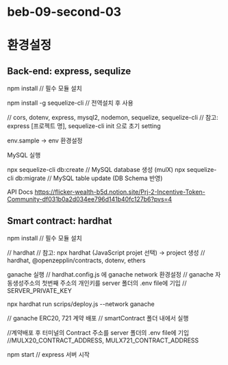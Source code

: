 # beb-09-second-03

# 환경설정

## Back-end: express, sequlize

npm install // 필수 모듈 설치

npm install -g sequelize-cli // 전역설치 후 사용

// cors, dotenv, express, mysql2, nodemon, sequelize, sequelize-cli
// 참고: express [프로젝트 명], sequelize-cli init 으로 초기 setting

env.sample -> env 환경설정

MySQL 실행

npx sequelize-cli db:create // MySQL database 생성 (mulX)
npx sequelize-cli db:migrate // MySQL table update (DB Schema 반영)

API Docs
https://flicker-wealth-b5d.notion.site/Prj-2-Incentive-Token-Community-df031b0a2d034ee796d141b40fc127b6?pvs=4

## Smart contract: hardhat

npm install // 필수 모듈 설치

// hardhat
// 참고: npx hardhat (JavaScript projet 선택) -> project 생성
// hardhat, @openzepplin/contracts, dotenv, ethers

ganache 실행
// hardhat.config.js 에 ganache network 환경설정
// ganache 자동생성주소의 첫번째 주소의 개인키를 server 폴더의 .env file에 기입
// SERVER_PRIVATE_KEY

npx hardhat run scrips/deploy.js --network ganache

// ganache ERC20, 721 계약 배포
// smartContract 폴더 내에서 실행

//계약배포 후 터미널의 Contract 주소를 server 폴더의 .env file에 기입
//MULX20_CONTRACT_ADDRESS, MULX721_CONTRACT_ADDRESS

npm start // express 서버 시작
